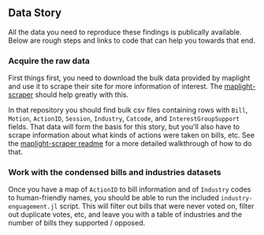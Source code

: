 
## Data Story

All the data you need to reproduce these findings is publically available. Below are rough steps and links to code that can help you towards that end.

### Acquire the raw data
First things first, you need to download the bulk data provided by maplight and use it to scrape their site for more information of interest. The [maplight-scraper](https://github.com/WestleyArgentum/maplight-scraper) should help greatly with this.

In that repository you should find bulk csv files containing rows with `Bill`, `Motion`, `ActionID`, `Session`, `Industry`, `Catcode`, and `InterestGroupSupport` fields. That data will form the basis for this story, but you'll also have to scrape information about what kinds of actions were taken on bills, etc. See the [maplight-scraper readme](https://github.com/WestleyArgentum/maplight-scraper/blob/master/README.md) for a more detailed walkthrough of how to do that.

### Work with the condensed bills and industries datasets
Once you have a map of `ActionID` to bill information and of `Industry` codes to human-friendly names, you should be able to run the included `industry-enguagement.jl` script. This will filter out bills that were never voted on, filter out duplicate votes, etc, and leave you with a table of industries and the number of bills they supported / opposed.
